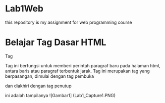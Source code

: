 # Lab1Web
this repository is my assignment for web programming course
# Belajar Tag Dasar HTML

Tag <p>
Tag ini berfungsi untuk memberi perintah paragraf baru pada halaman html, antara baris atau paragraf terbentuk jarak.
Tag ini merupakan tag yang berpasangan, dimulai dengan tag pembuka <p> dan diakhiri dengan tag penutup </p>
ini adalah tampilanya 
![Gambar1] (Lab1_Capture1.PNG)
